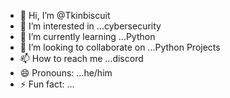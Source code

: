 - 👋 Hi, I’m @Tkinbiscuit
- 👀 I’m interested in ...cybersecurity
- 🌱 I’m currently learning ...Python
- 💞️ I’m looking to collaborate on ...Python Projects
- 📫 How to reach me ...discord
- 😄 Pronouns: ...he/him
- ⚡ Fun fact: ...

<!---
Tkinbiscuit/Tkinbiscuit is a ✨ special ✨ repository because its `README.md` (this file) appears on your GitHub profile.
You can click the Preview link to take a look at your changes.
--->
